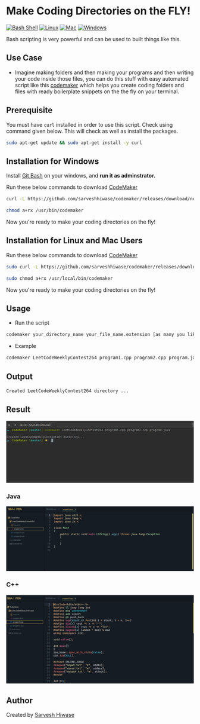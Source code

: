 # Make Coding Directories on the FLY!

[![Bash Shell](https://img.shields.io/static/v1?label=MADE%20WITH&message=BASH&color=red&style=for-the-badge&logo=gnu-bash)](https://shields.io/)
[![Linux](https://img.shields.io/static/v1?label=MADE%20FOR&message=LINUX&color=red&style=for-the-badge&logo=linux)](https://shields.io/)
[![Mac](https://img.shields.io/static/v1?label=MADE%20FOR&message=MAC&color=red&style=for-the-badge&logo=apple)](https://shields.io/)
[![Windows](https://img.shields.io/static/v1?label=MADE%20FOR&message=WINDOWS&color=red&style=for-the-badge&logo=microsoft)](https://shields.io/)

Bash scripting is very powerful and can be used to built things like this.

## Use Case 
- Imagine making folders and then making your programs and then writing your code inside those files, you can do this stuff with easy automated script like this [codemaker](https://github.com/sarveshhiwase/codemaker) which helps you create coding folders and files with ready boilerplate snippets on the the fly on your terminal.

## Prerequisite

You must have `curl` installed in order to use this script. Check using command given below. This will check as well as install the packages.

```bash
sudo apt-get update && sudo apt-get install -y curl
```

## Installation for Windows

Install [Git Bash](https://git-scm.com/download/win) on your windows, and <b>run it as adminstrator.</b>

Run these below commands to download [CodeMaker](codemaker)

```bash
curl -L https://github.com/sarveshhiwase/codemaker/releases/download/newaddition/codemaker -o /usr/bin/codemaker
```

```bash
chmod a+rx /usr/bin/codemaker
```

Now you're ready to make your coding directories on the fly!

## Installation for Linux and Mac Users

Run these below commands to download [CodeMaker](codemaker)

```bash
sudo curl -L https://github.com/sarveshhiwase/codemaker/releases/download/newaddition/codemaker -o /usr/local/bin/codemaker
```

```bash
sudo chmod a+rx /usr/local/bin/codemaker
```

Now you're ready to make your coding directories on the fly!

## Usage

- Run the script

```bash
codemaker your_directory_name your_file_name.extension [as many you like...]
```

- Example

```bash
codemaker LeetCodeWeeklyContest264 program1.cpp program2.cpp program.java
```

## Output

```bash
Created LeetCodeWeeklyContest264 directory ...
```

## Result 

![Output](https://github.com/sarveshhiwase/codemaker/blob/master/img/output.png?raw=true)

### Java

![Snippet1](https://github.com/sarveshhiwase/codemaker/blob/master/img/snippet1.png?raw=true)

### C++

![Snippet2](https://github.com/sarveshhiwase/codemaker/blob/master/img/snippet2.png?raw=true)

## Author

Created by [Sarvesh Hiwase](https://github.com/sarveshhiwase)
